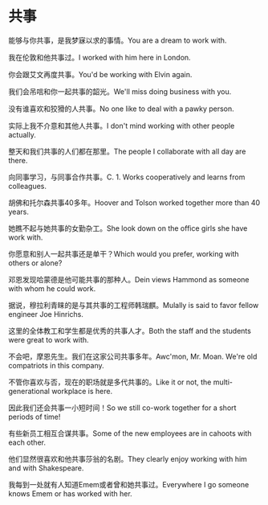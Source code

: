 # 共事

<p><span class="chinese">能够与你共事，是我梦寐以求的事情。</span><span class="english">You are a dream to work with.</span></p>

<p><span class="chinese">我在伦敦和他共事过。</span><span class="english">I worked with him here in London.</span></p>

<p><span class="chinese">你会跟艾文再度共事。</span><span class="english">You'd be working with Elvin again.</span></p>

<p><span class="chinese">我们会吊唁和你一起共事的韶光。</span><span class="english">We'll miss doing business with you.</span></p>

<p><span class="chinese">没有谁喜欢和狡猾的人共事。</span><span class="english">No one like to deal with a pawky person.</span></p>

<p><span class="chinese">实际上我不介意和其他人共事。</span><span class="english">I don't mind working with other people actually.</span></p>

<p><span class="chinese">整天和我们共事的人们都在那里。</span><span class="english">The people I collaborate with all day are there.</span></p>

<p><span class="chinese">向同事学习，与同事合作共事。</span><span class="english">C. 1. Works cooperatively and learns from colleagues.</span></p>

<p><span class="chinese">胡佛和托尔森共事40多年。</span><span class="english">Hoover and Tolson worked together more than 40 years.</span></p>

<p><span class="chinese">她瞧不起与她共事的女勤杂工。</span><span class="english">She look down on the office girls she have work with.</span></p>

<p><span class="chinese">你愿意和别人一起共事还是单干？</span><span class="english">Which would you prefer, working with others or alone?</span></p>

<p><span class="chinese">邓恩发现哈蒙德是他可能共事的那种人。</span><span class="english">Dein views Hammond as someone with whom he could work.</span></p>

<p><span class="chinese">据说，穆拉利青睐的是与其共事的工程师韩瑞麒。</span><span class="english">Mulally is said to favor fellow engineer Joe Hinrichs.</span></p>

<p><span class="chinese">这里的全体教工和学生都是优秀的共事人才。</span><span class="english">Both the staff and the students were great to work with.</span></p>

<p><span class="chinese">不会吧，摩恩先生。我们在这家公司共事多年。</span><span class="english">Awc'mon, Mr. Moan. We're old compatriots in this company.</span></p>

<p><span class="chinese">不管你喜欢与否，现在的职场就是多代共事的。</span><span class="english">Like it or not, the multi-generational workplace is here.</span></p>

<p><span class="chinese">因此我们还会共事一小短时间！</span><span class="english">So we still co-work together for a short periods of time!</span></p>

<p><span class="chinese">有些新员工相互合谋共事。</span><span class="english">Some of the new employees are in cahoots with each other.</span></p>

<p><span class="chinese">他们显然很喜欢和他共事莎翁的名剧。</span><span class="english">They clearly enjoy working with him and with Shakespeare.</span></p>

<p><span class="chinese">我每到一处就有人知道Emem或者曾和她共事过。</span><span class="english">Everywhere I go someone knows Emem or has worked with her.</span></p>

